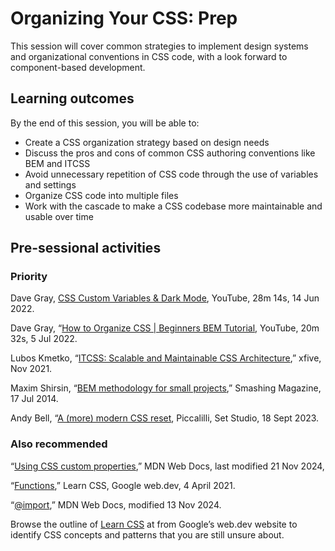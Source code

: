# Organizing Your CSS: Prep

This session will cover common strategies to implement design
systems and organizational conventions in CSS
code, with a look forward to component-based development.

## Learning outcomes

By the end of this session, you will be able to:

* Create a CSS organization strategy based on design needs
* Discuss the pros and cons of common CSS authoring conventions like BEM and ITCSS
* Avoid unnecessary repetition of CSS code through the use of variables and settings
* Organize CSS code into multiple files
* Work with the cascade to make a CSS codebase more maintainable and usable over time

## Pre-sessional activities

### Priority

Dave Gray, [CSS Custom Variables & Dark Mode](https://youtu.be/K_M7D0PfOFM),
YouTube, 28m 14s, 14 Jun 2022.

Dave Gray, “[How to Organize CSS | Beginners BEM
Tutorial](https://youtu.be/MNPdifWAAa4), YouTube, 20m 32s, 5 Jul 2022.

Lubos Kmetko, “[ITCSS: Scalable and Maintainable CSS
Architecture](https://www.xfive.co/blog/itcss-scalable-maintainable-css-architecture/),”
xfive, Nov 2021.

Maxim Shirsin, “[BEM methodology for small projects](https://www.smashingmagazine.com/2014/07/bem-methodology-for-small-projects/),” Smashing Magazine, 17 Jul 2014.

Andy Bell, “[A (more) modern CSS reset](https://piccalil.li/blog/a-more-modern-css-reset/), Piccalilli, Set Studio, 18 Sept 2023.

### Also recommended

“[Using CSS custom
properties](https://developer.mozilla.org/en-US/docs/Web/CSS/Using_CSS_custom_properties),”
MDN Web Docs, last modified 21 Nov 2024, 

“[Functions](https://web.dev/learn/css/functions),” Learn CSS, Google web.dev,
4 April 2021.

“[@import](https://developer.mozilla.org/en-US/docs/Web/CSS/@import),” MDN Web Docs, modified 13 Nov 2024.

Browse the outline of [Learn CSS](https://web.dev/learn/css) at from Google’s
web.dev website to identify CSS concepts and patterns that you are still unsure
about.
